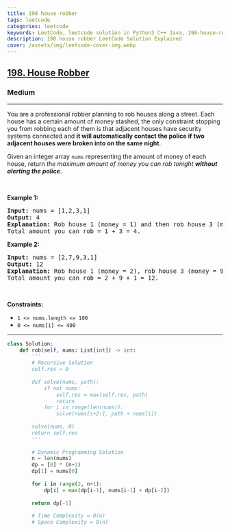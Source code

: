 ```yaml
---
title: 198 house robber
tags: leetcode
categories: leetcode
keywords: LeetCode, leetcode solution in Python3 C++ Java, 198-house-robber solution
description: 198 house robber LeetCode Solution Explained
cover: /assets/img/leetcode-cover-img.webp
---
```



<h2><a href="https://leetcode.com/problems/house-robber/">198. House Robber</a></h2><h3>Medium</h3><hr><div><p>You are a professional robber planning to rob houses along a street. Each house has a certain amount of money stashed, the only constraint stopping you from robbing each of them is that adjacent houses have security systems connected and <b>it will automatically contact the police if two adjacent houses were broken into on the same night</b>.</p>

<p>Given an integer array <code>nums</code> representing the amount of money of each house, return <em>the maximum amount of money you can rob tonight <b>without alerting the police</b></em>.</p>

<p>&nbsp;</p>
<p><strong>Example 1:</strong></p>

<pre><strong>Input:</strong> nums = [1,2,3,1]
<strong>Output:</strong> 4
<strong>Explanation:</strong> Rob house 1 (money = 1) and then rob house 3 (money = 3).
Total amount you can rob = 1 + 3 = 4.
</pre>

<p><strong>Example 2:</strong></p>

<pre><strong>Input:</strong> nums = [2,7,9,3,1]
<strong>Output:</strong> 12
<strong>Explanation:</strong> Rob house 1 (money = 2), rob house 3 (money = 9) and rob house 5 (money = 1).
Total amount you can rob = 2 + 9 + 1 = 12.
</pre>

<p>&nbsp;</p>
<p><strong>Constraints:</strong></p>

<ul>
	<li><code>1 &lt;= nums.length &lt;= 100</code></li>
	<li><code>0 &lt;= nums[i] &lt;= 400</code></li>
</ul>
</div>

---




```python
class Solution:
    def rob(self, nums: List[int]) -> int:
        '''
        # Recursive Solution
        self.res = 0
        
        def solve(nums, path):
            if not nums:
                self.res = max(self.res, path)
                return
            for i in range(len(nums)):
                solve(nums[i+2:], path + nums[i])
            
        solve(nums, 0)
        return self.res
        '''
    
        # Dynamic Programming Solution
        n = len(nums)
        dp = [0] * (n+1)
        dp[1] = nums[0]
        
        for i in range(2, n+1):
            dp[i] = max(dp[i-1], nums[i-1] + dp[i-2])
            
        return dp[-1]
    
        # Time Complexity = O(n)
        # Space Complexity = O(n)
```
